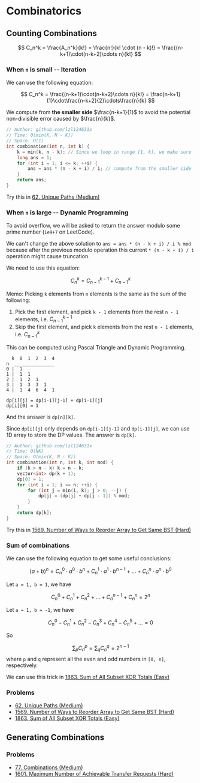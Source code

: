 # Combinatorics

## Counting Combinations
$$ C_n^k = \frac{A_n^k}{k!} = \frac{n!}{k! \cdot (n - k)!} = \frac{(n-k+1)\cdot(n-k+2)\cdots n}{k!} $$

### When `n` is small -- Iteration

We can use the following equation:

$$ C_n^k = \frac{(n-k+1)\cdot(n-k+2)\cdots n}{k!} = \frac{n-k+1}{1}\cdot\frac{n-k+2}{2}\cdots\frac{n}{k} $$

We compute from **the smaller side** $\frac{n-k+1}{1}$ to avoid the potential non-divisible error caused by $\frac{n}{k}$.

```cpp
// Author: github.com/lzl124631x
// Time: O(min(K, N - K))
// Space: O(1)
int combination(int n, int k) {
    k = min(k, n - k); // Since we loop in range [1, k], we make sure `k` is smaller than `n - k`
    long ans = 1;
    for (int i = 1; i <= k; ++i) {
        ans = ans * (n - k + i) / i; // compute from the smaller side
    }
    return ans;
}
```

Try this in [62. Unique Paths (Medium)](https://leetcode.com/problems/unique-paths/)

### When `n` is large -- Dynamic Programming

To avoid overflow, we will be asked to return the answer modulo some prime number (`1e9+7` on LeetCode).

We can't change the above solution to `ans = ans * (n - k + i) / i % mod` because after the previous modulo operation this current `* (n - k + i) / i` operation might cause truncation.

We need to use this equation:

$$ C_n^k = C_{n-1}^{k-1} + C_{n-1}^k $$

Memo: Picking `k` elements from `n` elements is the same as the sum of the following:
1. Pick the first element, and pick `k - 1` elements from the rest `n - 1` elements, i.e. $C_{n-1}^{k-1}$
2. Skip the first element, and pick `k` elements from the rest `n - 1` elements, i.e. $C_{n-1}^k$

This can be computed using Pascal Triangle and Dynamic Programming.

```
  k  0  1  2  3  4
n  _______________
0 |  1
1 |  1  1
2 |  1  2  1
3 |  1  3  3  1
4 |  1  4  6  4  1
```

```
dp[i][j] = dp[i-1][j-1] + dp[i-1][j]
dp[i][0] = 1
```
And the answer is `dp[n][k]`.

Since `dp[i][j]` only depends on `dp[i-1][j-1]` and `dp[i-1][j]`, we can use 1D array to store the DP values. The answer is `dp[k]`.

```cpp
// Author: github.com/lzl124631x
// Time: O(NK)
// Space: O(min(K, N - K))
int combination(int n, int k, int mod) {
    if (k > n - k) k = n - k;
    vector<int> dp(k + 1);
    dp[0] = 1;
    for (int i = 1; i <= n; ++i) {
        for (int j = min(i, k); j > 0; --j) {
            dp[j] = (dp[j] + dp[j - 1]) % mod;
        }
    }
    return dp[k];
}
```

Try this in [1569. Number of Ways to Reorder Array to Get Same BST (Hard)](https://leetcode.com/problems/number-of-ways-to-reorder-array-to-get-same-bst/)

### Sum of combinations

We can use the following equation to get some useful conclusions:

$$
(a + b)^n = C_n^0\cdot a^0\cdot b^n + C_n^1\cdot a^1\cdot b^{n-1} + \dots + C_n^n\cdot a^n\cdot b^0
$$

Let `a = 1, b = 1`, we have

$$
C_n^0 + C_n^1 + C_n^2 + \dots + C_n^{n-1} + C_n^n = 2^n
$$

Let `a = 1, b = -1`, we have

$$
C_n^0 - C_n^1 + C_n^2 - C_n^3 + C_n^4 - C_n^5 + \dots = 0
$$

So 

$$
\sum_{p}C_n^p = \sum_{q}C_n^q = 2^{n-1}
$$
where `p` and `q` represent all the even and odd numbers in `[0, n]`, respectively. 

We can use this trick in [1863. Sum of All Subset XOR Totals (Easy)](https://leetcode.com/problems/sum-of-all-subset-xor-totals/)

### Problems

* [62. Unique Paths (Medium)](https://leetcode.com/problems/unique-paths/)
* [1569. Number of Ways to Reorder Array to Get Same BST (Hard)](https://leetcode.com/problems/number-of-ways-to-reorder-array-to-get-same-bst/)
* [1863. Sum of All Subset XOR Totals (Easy)](https://leetcode.com/problems/sum-of-all-subset-xor-totals/)

## Generating Combinations

### Problems

* [77. Combinations (Medium)](https://leetcode.com/problems/combinations)
* [1601. Maximum Number of Achievable Transfer Requests (Hard)](https://leetcode.com/problems/maximum-number-of-achievable-transfer-requests/)